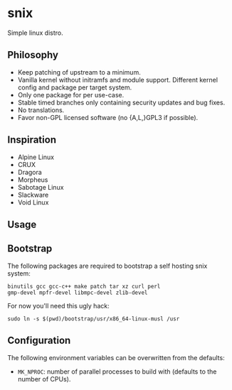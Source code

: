 snix
====

Simple linux distro.

Philosophy
----------

* Keep patching of upstream to a minimum.
* Vanilla kernel without initramfs and module support. Different kernel
  config and package per target system.
* Only one package for per use-case.
* Stable timed branches only containing security updates and bug fixes.
* No translations.
* Favor non-GPL licensed software (no {A,L,}GPL3 if possible).

Inspiration
-----------

* Alpine Linux
* CRUX
* Dragora
* Morpheus
* Sabotage Linux
* Slackware
* Void Linux

Usage
-----

## Bootstrap

The following packages are required to bootstrap a self hosting snix
system:

    binutils gcc gcc-c++ make patch tar xz curl perl
    gmp-devel mpfr-devel libmpc-devel zlib-devel

For now you'll need this ugly hack:

    sudo ln -s $(pwd)/bootstrap/usr/x86_64-linux-musl /usr

## Configuration

The following environment variables can be overwritten from the defaults:

* `MK_NPROC`: number of parallel processes to build with (defaults to the
  number of CPUs).

